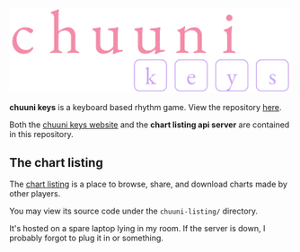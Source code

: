 <p align="center">
    <img src="public/img/logo.png" alt="chuuni keys logo" width="700">
</p>

**chuuni keys** is a keyboard based rhythm game. View the repository [here](https://github.com/troylu8/chuuni-keys).

Both the [chuuni keys website](https://chuuni-keys.troylu.com/) and the **chart listing api server** are contained in this repository.

## The chart listing

The [chart listing](https://chuuni-keys.troylu.com/charts.html) is a place to browse, share, and download charts made by other players.

You may view its source code under the `chuuni-listing/` directory.

It's hosted on a spare laptop lying in my room. If the server is down, I probably forgot to plug it in or something.
